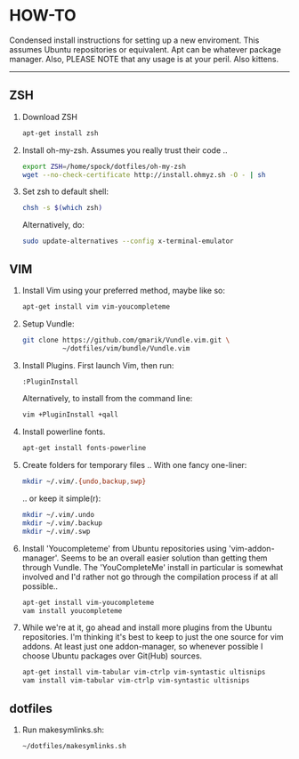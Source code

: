 HOW-TO
======

Condensed install instructions for setting up a new enviroment.
This assumes Ubuntu repositories or equivalent. Apt can be whatever package
manager. Also, PLEASE NOTE that any usage is at your peril. Also kittens.

--------------------------------------------------------------------------------


ZSH
---

1. Download ZSH

    ```bash
    apt-get install zsh
    ```
    
2. Install oh-my-zsh. Assumes you really trust their code ..

    ```bash
    export ZSH=/home/spock/dotfiles/oh-my-zsh
    wget --no-check-certificate http://install.ohmyz.sh -O - | sh
    ```

3. Set zsh to default shell:

    ```bash
    chsh -s $(which zsh)
    ```

   Alternatively, do:

    ```bash
    sudo update-alternatives --config x-terminal-emulator
    ```


VIM
---

1. Install Vim using your preferred method, maybe like so:

    ```bash
    apt-get install vim vim-youcompleteme
    ```

2. Setup Vundle:

    ```bash
    git clone https://github.com/gmarik/Vundle.vim.git \
              ~/dotfiles/vim/bundle/Vundle.vim
    ```

3. Install Plugins. First launch Vim, then run:

    ```bash
    :PluginInstall
    ```

   Alternatively, to install from the command line:

    ```bash
    vim +PluginInstall +qall
    ```

4. Install powerline fonts.

    ```bash
    apt-get install fonts-powerline 
    ```

5. Create folders for temporary files
   .. With one fancy one-liner:

    ```bash
    mkdir ~/.vim/.{undo,backup,swp}
    ```

   .. or keep it simple(r):

    ```bash
    mkdir ~/.vim/.undo
    mkdir ~/.vim/.backup
    mkdir ~/.vim/.swp
    ```

6. Install 'Youcompleteme' from Ubuntu repositories using 'vim-addon-manager'.
   Seems to be an overall easier solution than getting them through Vundle.
   The 'YouCompleteMe' install in particular is somewhat involved and I'd
   rather not go through the compilation process if at all possible..

    ```bash
    apt-get install vim-youcompleteme
    vam install youcompleteme 
    ```

7. While we're at it, go ahead and install more plugins from the Ubuntu
   repositories. I'm thinking it's best to keep to just the one source for
   vim addons. At least just one addon-manager, so whenever possible I choose
   Ubuntu packages over Git(Hub) sources.

    ```bash
    apt-get install vim-tabular vim-ctrlp vim-syntastic ultisnips
    vam install vim-tabular vim-ctrlp vim-syntastic ultisnips
    ```



dotfiles
--------

1. Run makesymlinks.sh:

    ```bash
    ~/dotfiles/makesymlinks.sh
    ```
